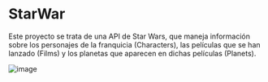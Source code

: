 # StarWar
Este proyecto se trata de una API de Star Wars, que maneja información sobre los personajes de la franquicia (Characters), las películas que se han lanzado (Films) y los planetas que aparecen en dichas películas (Planets).


![image](https://github.com/hectordsol/StarWar/assets/95602009/b7bc4e08-0b4c-4d31-a756-6f131abdec8f)


